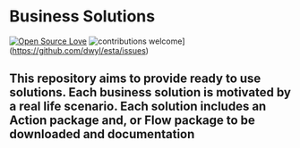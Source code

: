 # Business Solutions 
[![Open Source Love](https://badges.frapsoft.com/os/v1/open-source.svg?v=103)](https://github.com/ellerbrock/open-source-badges/)
![contributions welcome](https://img.shields.io/badge/contributions-welcome-brightgreen.svg?style=flat)](https://github.com/dwyl/esta/issues)
## This repository aims to provide ready to use solutions. Each business solution is motivated by a real life scenario. Each solution includes an Action package and, or Flow package to be downloaded and documentation
